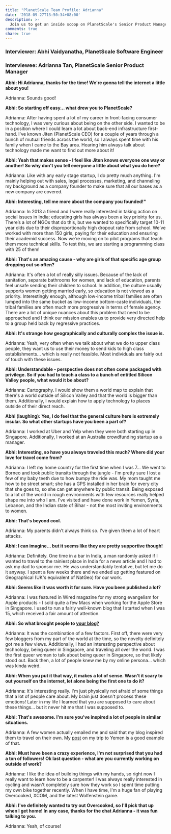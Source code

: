 ```yaml
---
title: "PlanetScale Team Profile: Adrianna"
date: '2018-09-27T13:50:34+08:00'
description: >-
  Join us to get an inside scoop on PlanetScale's Senior Product Manager.
comments: true
share: true
---
```

### Interviewer: Abhi Vaidyanatha, PlanetScale Software Engineer
### Interviewee: Adrianna Tan, PlanetScale Senior Product Manager

**Abhi: Hi Adrianna, thanks for the time! We're gonna tell the internet a little about you!**

Adrianna: Sounds good!

**Abhi: So starting off easy... what drew you to PlanetScale?**

Adrianna: After having spent a lot of my career in front-facing consumer technology, I was very curious about being on the other side. I wanted to be in a position where I could learn a lot about back-end infrastructure first-hand. I've known Jiten (PlanetScale CEO) for a couple of years through a bunch of mutual friends across the world, so I always spent time with his family when I came to the Bay area. Hearing him always talk about technology made me want to find out more about it!

**Abhi: Yeah that makes sense - I feel like Jiten knows everyone one way or another! So why don't you tell everyone a little about what you do here?**

Adrianna: Like with any early stage startup, I do pretty much anything. I'm mainly helping out with sales, legal processes, marketing, and channeling my background as a company founder to make sure that all our bases as a new company are covered.

**Abhi: Interesting, tell me more about the company you founded!"**

Adrianna: In 2013 a friend and I were really interested in taking action on social issues in India; educating girls has always been a key prioirty for us. There’s a lot of NGOs that do this, but we wanted to specifically target 10-11 year olds due to their disproportionally high dropout rate from school. We’ve worked with more than 150 girls, paying for their education and ensuring their academid success. Now we’re moving on to pilot programs that teach them more technical skills. To test this, we are starting a programming class with 25 of them!

**Abhi: That's an amazing cause - why are girls of that specific age group dropping out so often?**

Adrianna: It's often a lot of really silly issues. Because of the lack of sanitation, separate bathrooms for women, and lack of education, parents feel unsafe sending their children to school. In addition, the culture usually supports women getting married early, so education is not viewed as a priority. Interestingly enough, although low-income tribal families are often lumped into the same bucket as low-income bottom-caste individuals, the tribal families are often much more progressive in terms of female agency. There are a lot of unique nuances about this problem that need to be approached and I think our mission enables us to provide very directed help to a group held back by regressive practices.

**Abhi: It's strange how geographically and culturally complex the issue is.**

Adrianna: Yeah, very often when we talk about what we do to upper class people, they want us to use their money to send kids to high class establishments... which is really not feasible. Most individuals are fairly out of touch with these issues.

**Abhi: Understandable - perspective does not often come packaged with privilege. So if you had to teach a class to a bunch of entitled Silicon Valley people, what would it be about?**

Adrianna: Cartography. I would show them a world map to explain that there's a world outside of Silicon Valley and that the world is bigger than them. Additionally, I would explain how to apply technology to places outside of their direct reach.

**Abhi (laughing): Yes, I do feel that the general culture here is extremely insular. So what other startups have you been a part of?**

Adrianna: I worked at Uber and Yelp when they were both starting up in Singapore. Additionally, I worked at an Australia crowdfunding startup as a manager.

**Abhi: Interesting, so have you always traveled this much? Where did your love for travel come from?**

Adrianna: I left my home country for the first time when I was 7... We went to Borneo and took public transits through the jungle - I'm pretty sure I lost a few of my baby teeth due to how bumpy the ride was. My mom taught me how to be street smart; she has a GPS installed in her brain for every city that she goes to, so she can get anywhere by public transit. Being exposed to a lot of the world in rough environments with few resources really helped shape me into who I am. I've visited and have done work in Yemen, Syria, Lebanon, and the Indian state of Bihar - not the most inviting environments to women. 

**Abhi: That's beyond cool.**

Adrianna: My parents didn't always think so. I've given them a lot of heart attacks.

**Abhi: I can imagine... but it seems like they are pretty supportive though!**

Adrianna: Definitely. One time in a bar in India, a man randomly asked if I wanted to travel to the rainiest place in India for a news article and I had to ask my dad to sponsor me. He was understandably tentative, but let me do it anyway. I spent a few weeks there and we ended up getting featured on Geographical (UK's equivalent of NatGeo) for our work. 

**Abhi: Seems like it was worth it for sure. Have you been published a lot?**

Adrianna: I was featured in Wired magazine for my strong evangelism for Apple products - I sold quite a few Macs when working for the Apple Store in Singapore. I used to run a fairly well-known blog that I started when I was 15, which received a fair amount of attention.

**Abhi: So what brought people to [your blog?](https://popagandhi.com)**

Adrianna: It was the combination of a few factors. First off, there were very few bloggers from my part of the world at the time, so the novelty definitely got me a few views. Additionally, I had an interesting perspective about technology, being queer in Singapore, and traveling all over the world. I was the first queer woman to talk about being queer in Singapore, so that likely stood out. Back then, a lot of people knew me by my online persona... which was kinda weird.

**Abhi: When you put it that way, it makes a lot of sense. Wasn't it scary to out yourself on the internet, let alone being the first one to do it?**

Adrianna: It's interesting really. I'm just physically not afraid of some things that a lot of people care about. My brain just doesn't process these emotions! Later in my life I learned that you are supposed to care about these things... but it never hit me that I was supposed to.

**Abhi: That's awesome. I'm sure you've inspired a lot of people in similar situations.**

Adrianna: A few women actually emailed me and said that my blog inspired them to travel on their own. My [post](https://www.youtube.com/watch?v=LkGKPagtzEs) on my trip to Yemen is a good example of that.

**Abhi: Must have been a crazy experience, I'm not surprised that you had a ton of followers! Ok last question - what are you currently working on outside of work?**

Adrianna: I like the idea of building things with my hands, so right now I really want to learn how to be a carpenter! I was always really interested in cycling and wasn't completely sure how they work so I spent time putting my own bike together recently. When I have time, I'm a huge fan of playing Overcooked, XCOM, and the latest Wolfenstein game.

**Abhi: I've definitely wanted to try out Overcooked, so I'll pick that up when I get home! In any case, thanks for the chat Adrianna - it was fun talking to you.**

Adrianna: Yeah, of course!

